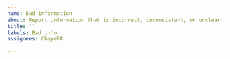 ```yaml
---
name: Bad information
about: Report information that is incorrect, inconsistent, or unclear.
title: ''
labels: Bad info
assignees: ChapelR

---
```



